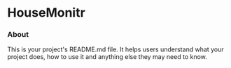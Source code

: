 HouseMonitr
===========

### About

This is your project's README.md file. It helps users understand what your
project does, how to use it and anything else they may need to know.